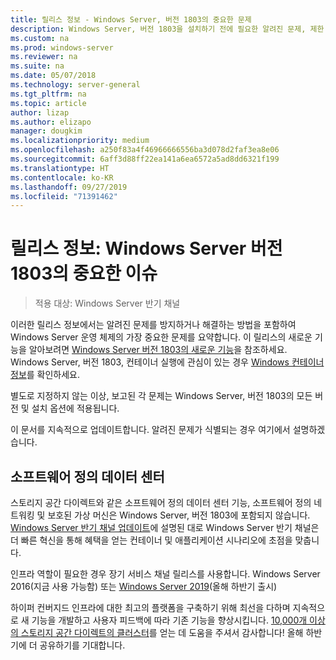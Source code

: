 ```yaml
---
title: 릴리스 정보 - Windows Server, 버전 1803의 중요한 문제
description: Windows Server, 버전 1803을 설치하기 전에 필요한 알려진 문제, 제한 사항 또는 기타 정보에 대해 알아봅니다
ms.custom: na
ms.prod: windows-server
ms.reviewer: na
ms.suite: na
ms.date: 05/07/2018
ms.technology: server-general
ms.tgt_pltfrm: na
ms.topic: article
author: lizap
ms.author: elizapo
manager: dougkim
ms.localizationpriority: medium
ms.openlocfilehash: a250f83a4f46966666556ba3d078d2faf3ea8e06
ms.sourcegitcommit: 6aff3d88ff22ea141a6ea6572a5ad8dd6321f199
ms.translationtype: HT
ms.contentlocale: ko-KR
ms.lasthandoff: 09/27/2019
ms.locfileid: "71391462"
---
```

# <a name="release-notes-important-issues-in-windows-server-version-1803"></a>릴리스 정보: Windows Server 버전 1803의 중요한 이슈

>적용 대상: Windows Server 반기 채널

이러한 릴리스 정보에서는 알려진 문제를 방지하거나 해결하는 방법을 포함하여 Windows Server 운영 체제의 가장 중요한 문제를 요약합니다. 이 릴리스의 새로운 기능을 알아보려면 [Windows Server 버전 1803의 새로운 기능](whats-new-in-windows-server-1803.md)을 참조하세요. Windows Server, 버전 1803, 컨테이너 실행에 관심이 있는 경우 [Windows 컨테이너 정보](https://docs.microsoft.com/virtualization/windowscontainers/about/)를 확인하세요. 

별도로 지정하지 않는 이상, 보고된 각 문제는 Windows Server, 버전 1803의 모든 버전 및 설치 옵션에 적용됩니다.  

이 문서를 지속적으로 업데이트합니다. 알려진 문제가 식별되는 경우 여기에서 설명하겠습니다. 


## <a name="software-defined-datacenter"></a>소프트웨어 정의 데이터 센터

스토리지 공간 다이렉트와 같은 소프트웨어 정의 데이터 센터 기능, 소프트웨어 정의 네트워킹 및 보호된 가상 머신은 Windows Server, 버전 1803에 포함되지 않습니다. [Windows Server 반기 채널 업데이트](https://cloudblogs.microsoft.com/windowsserver/2018/03/29/windows-server-semi-annual-channel-update/)에 설명된 대로 Windows Server 반기 채널은 더 빠른 혁신을 통해 혜택을 얻는 컨테이너 및 애플리케이션 시나리오에 초점을 맞춥니다. 

인프라 역할이 필요한 경우 장기 서비스 채널 릴리스를 사용합니다. Windows Server 2016(지금 사용 가능함) 또는 [Windows Server 2019](https://cloudblogs.microsoft.com/windowsserver/2018/03/20/introducing-windows-server-2019-now-available-in-preview)(올해 하반기 출시)

하이퍼 컨버지드 인프라에 대한 최고의 플랫폼을 구축하기 위해 최선을 다하며 지속적으로 새 기능을 개발하고 사용자 피드백에 따라 기존 기능을 향상시킵니다. [10,000개 이상의 스토리지 공간 다이렉트의 클러스터](https://blogs.technet.microsoft.com/filecab/2018/03/27/storage-spaces-direct-momentum)를 얻는 데 도움을 주셔서 감사합니다! 올해 하반기에 더 공유하기를 기대합니다.